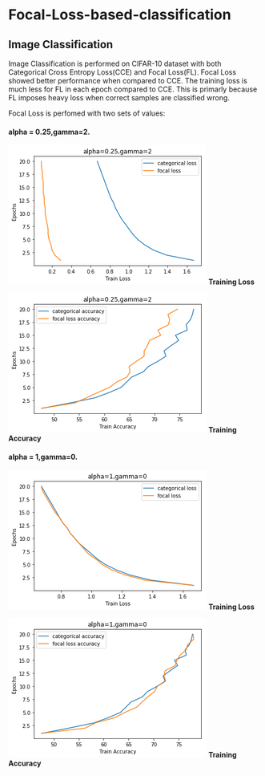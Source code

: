 # Focal-Loss-based-classification
## Image Classification
Image Classification is performed on CIFAR-10 dataset with both Categorical Cross Entropy Loss(CCE) and Focal Loss(FL). Focal Loss showed better performance when compared to CCE. The training loss is much less for FL in each epoch compared to CCE. This is primarly because FL imposes heavy loss when correct samples are classified wrong. 

Focal Loss is perfomed with two sets of values: 

#### alpha = 0.25,gamma=2.
![alt text](https://raw.githubusercontent.com/avinashsai/Focal-Loss-based-classification/master/Image%20Classification/loss_gamma2_alpha0.25.png)
 **Training Loss**  

![alt text](https://raw.githubusercontent.com/avinashsai/Focal-Loss-based-classification/master/Image%20Classification/accuracy_gamma2_alpha0.25.png)
 **Training Accuracy**

#### alpha = 1,gamma=0.
![alt text](https://raw.githubusercontent.com/avinashsai/Focal-Loss-based-classification/master/Image%20Classification/loss_gamma0_alpha1.png)
 **Training Loss** 

![alt text](https://raw.githubusercontent.com/avinashsai/Focal-Loss-based-classification/master/Image%20Classification/accuracy_gamma0_alpha1.png)
 **Training Accuracy**
